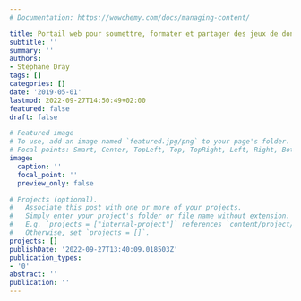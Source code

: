 ```yaml
---
# Documentation: https://wowchemy.com/docs/managing-content/

title: Portail web pour soumettre, formater et partager des jeux de données dans R
subtitle: ''
summary: ''
authors:
- Stéphane Dray
tags: []
categories: []
date: '2019-05-01'
lastmod: 2022-09-27T14:50:49+02:00
featured: false
draft: false

# Featured image
# To use, add an image named `featured.jpg/png` to your page's folder.
# Focal points: Smart, Center, TopLeft, Top, TopRight, Left, Right, BottomLeft, Bottom, BottomRight.
image:
  caption: ''
  focal_point: ''
  preview_only: false

# Projects (optional).
#   Associate this post with one or more of your projects.
#   Simply enter your project's folder or file name without extension.
#   E.g. `projects = ["internal-project"]` references `content/project/deep-learning/index.md`.
#   Otherwise, set `projects = []`.
projects: []
publishDate: '2022-09-27T13:40:09.018503Z'
publication_types:
- '0'
abstract: ''
publication: ''
---
```

